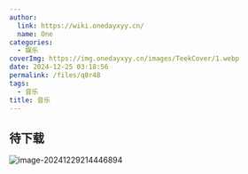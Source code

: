 ```yaml
---
author:
  link: https://wiki.onedayxyy.cn/
  name: One
categories:
  - 娱乐
coverImg: https://img.onedayxyy.cn/images/TeekCover/1.webp
date: 2024-12-25 03:18:56
permalink: /files/q8r48
tags:
  - 音乐
title: 音乐
---
```

## 待下载

![image-20241229214446894](https://img.onedayxyy.cn/images/image-20241229214446894.png)
